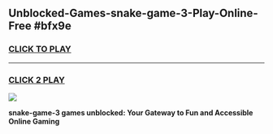 
## Unblocked-Games-snake-game-3-Play-Online-Free #bfx9e
<h3>
<a href="https://us.freeplayer.one?title=snake-game-3&ref=10M">CLICK TO PLAY</a></h3>
<hr>

<h3>
<a href="https://us.freeplayer.one?title=snake-game-3&ref=10M">CLICK 2 PLAY</a>
  
</h3>

<a href="https://us.freeplayer.one?title=snake-game-3&ref=10M"><img src="https://clearcache.store/games.png"></a>


**snake-game-3 games unblocked: Your Gateway to Fun and Accessible Online Gaming**
